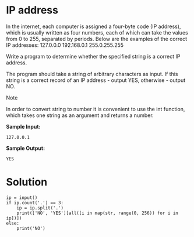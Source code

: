 # IP address
In the internet, each computer is assigned a four-byte code (IP address), which is usually written as four numbers, each of which can take the values from 0 to 255, separated by periods. Below are the examples of the correct IP addresses:
127.0.0.0
192.168.0.1
255.0.255.255

Write a program to determine whether the specified string is a correct IP address.

The program should take a string of arbitrary characters as input. If this string is a correct record of an IP address - output YES, otherwise - output NO.

Note

In order to convert string to number it is convenient to use the int function, which takes one string as an argument and returns a number.

**Sample Input:**
```
127.0.0.1
```
**Sample Output:**
```
YES
```
# Solution

```
ip = input()
if ip.count('.') == 3:
    ip = ip.split('.')
    print(['NO', 'YES'][all([i in map(str, range(0, 256)) for i in ip])])
else:
    print('NO')
```